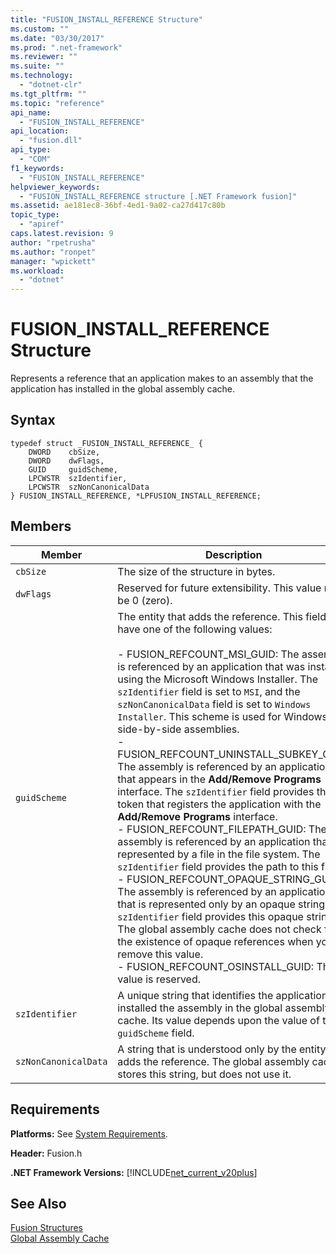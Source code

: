 ```yaml
---
title: "FUSION_INSTALL_REFERENCE Structure"
ms.custom: ""
ms.date: "03/30/2017"
ms.prod: ".net-framework"
ms.reviewer: ""
ms.suite: ""
ms.technology: 
  - "dotnet-clr"
ms.tgt_pltfrm: ""
ms.topic: "reference"
api_name: 
  - "FUSION_INSTALL_REFERENCE"
api_location: 
  - "fusion.dll"
api_type: 
  - "COM"
f1_keywords: 
  - "FUSION_INSTALL_REFERENCE"
helpviewer_keywords: 
  - "FUSION_INSTALL_REFERENCE structure [.NET Framework fusion]"
ms.assetid: ae181ec8-36bf-4ed1-9a02-ca27d417c80b
topic_type: 
  - "apiref"
caps.latest.revision: 9
author: "rpetrusha"
ms.author: "ronpet"
manager: "wpickett"
ms.workload: 
  - "dotnet"
---
```

# FUSION_INSTALL_REFERENCE Structure
Represents a reference that an application makes to an assembly that the application has installed in the global assembly cache.  
  
## Syntax  
  
```  
typedef struct _FUSION_INSTALL_REFERENCE_ {  
    DWORD    cbSize,  
    DWORD    dwFlags,  
    GUID     guidScheme,  
    LPCWSTR  szIdentifier,  
    LPCWSTR  szNonCanonicalData  
} FUSION_INSTALL_REFERENCE, *LPFUSION_INSTALL_REFERENCE;  
```  
  
## Members  
  
|Member|Description|  
|------------|-----------------|  
|`cbSize`|The size of the structure in bytes.|  
|`dwFlags`|Reserved for future extensibility. This value must be 0 (zero).|  
|`guidScheme`|The entity that adds the reference. This field can have one of the following values:<br /><br /> -   FUSION_REFCOUNT_MSI_GUID: The assembly is referenced by an application that was installed using the Microsoft Windows Installer. The `szIdentifier` field is set to `MSI`, and the `szNonCanonicalData` field is set to `Windows Installer`. This scheme is used for Windows side-by-side assemblies.<br />-   FUSION_REFCOUNT_UNINSTALL_SUBKEY_GUID: The assembly is referenced by an application that appears in the **Add/Remove Programs** interface. The `szIdentifier` field provides the token that registers the application with the **Add/Remove Programs** interface.<br />-   FUSION_REFCOUNT_FILEPATH_GUID: The assembly is referenced by an application that is represented by a file in the file system. The `szIdentifier` field provides the path to this file.<br />-   FUSION_REFCOUNT_OPAQUE_STRING_GUID: The assembly is referenced by an application that is represented only by an opaque string. The `szIdentifier` field provides this opaque string. The global assembly cache does not check for the existence of opaque references when you remove this value.<br />-   FUSION_REFCOUNT_OSINSTALL_GUID: This value is reserved.|  
|`szIdentifier`|A unique string that identifies the application that installed the assembly in the global assembly cache. Its value depends upon the value of the `guidScheme` field.|  
|`szNonCanonicalData`|A string that is understood only by the entity that adds the reference. The global assembly cache stores this string, but does not use it.|  
  
## Requirements  
 **Platforms:** See [System Requirements](../../../../docs/framework/get-started/system-requirements.md).  
  
 **Header:** Fusion.h  
  
 **.NET Framework Versions:** [!INCLUDE[net_current_v20plus](../../../../includes/net-current-v20plus-md.md)]  
  
## See Also  
 [Fusion Structures](../../../../docs/framework/unmanaged-api/fusion/fusion-structures.md)  
 [Global Assembly Cache](../../../../docs/framework/app-domains/gac.md)
